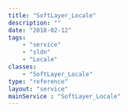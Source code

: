 ```yaml
---
title: "SoftLayer_Locale"
description: ""
date: "2018-02-12"
tags:
    - "service"
    - "sldn"
    - "Locale"
classes:
    - "SoftLayer_Locale"
type: "reference"
layout: "service"
mainService : "SoftLayer_Locale"
---
```

